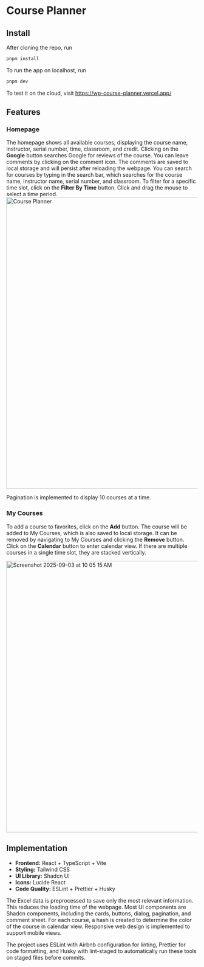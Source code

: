 # Course Planner

## Install

After cloning the repo, run

``` sh
pnpm install
```

To run the app on localhost, run

``` sh
pnpm dev
```

To test it on the cloud, visit <https://wp-course-planner.vercel.app/>

## Features

### Homepage
The homepage shows all available courses, displaying the course name, instructor, serial number, time, classroom, and credit. Clicking on the **Google** button searches Google for reviews of the course. You can leave comments by clicking on the comment icon. The comments are saved to local storage and will persist after reloading the webpage. You can search for courses by typing in the search bar, which searches for the course name, instructor name, serial number, and classroom. To filter for a specific time slot, click on the **Filter By Time** button. Click and drag the mouse to select a time period. 
<img width="1467" height="768" alt="Course Planner" src="https://github.com/user-attachments/assets/93f0e8e9-a833-493e-b1fb-8210a0dea575" />

Pagination is implemented to display 10 courses at a time.
### My Courses
To add a course to favorites, click on the **Add** button. The course will be added to My Courses, which is also saved to local storage. It can be removed by navigating to My Courses and clicking the **Remove** button. Click on the **Calendar** button to enter calendar view. If there are multiple courses in a single time slot, they are stacked vertically.

<img width="1348" height="715" alt="Screenshot 2025-09-03 at 10 05 15 AM" src="https://github.com/user-attachments/assets/633541dc-6e0d-49b6-9090-bc2efb29aaad" />

## Implementation
* **Frontend:** React + TypeScript + Vite
* **Styling:** Tailwind CSS
* **UI Library:** Shadcn UI
* **Icons:** Lucide React
* **Code Quality:** ESLint + Prettier + Husky

The Excel data is preprocessed to save only the most relevant information. This reduces the loading time of the webpage. Most UI components are Shadcn components, including the cards, buttons, dialog, pagination, and comment sheet. For each course, a hash is created to determine the color of the course in calendar view. Responsive web design is implemented to support mobile views.

The project uses ESLint with Airbnb configuration for linting, Prettier for code formatting, and Husky with lint-staged to automatically run these tools on staged files before commits.


